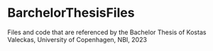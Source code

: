 # BarchelorThesisFiles
Files and code that are referenced by the Bachelor Thesis of Kostas Valeckas, University of Copenhagen, NBI, 2023

